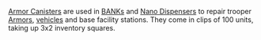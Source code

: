 [Armor Canisters](Armor_Canister.md) are used in
[BANKs](../weapons/Body_Armor_Nano_Kit.md) and
[Nano Dispensers](../weapons/Nano_Dispenser.md) to repair trooper
[Armors](../armor/Armor_Index.md), [vehicles](category:_Vehicles.md) and base
facility stations. They come in clips of 100 units, taking up 3x2 inventory
squares.
